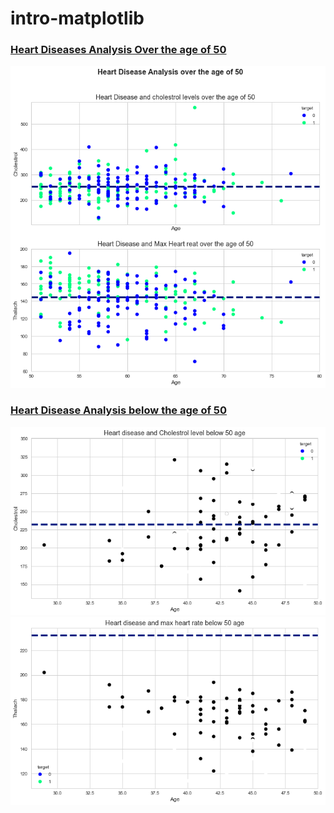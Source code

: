 # intro-matplotlib
### [Heart Diseases Analysis Over the age of 50](https://github.com/codebyrazakhan/intro-matplotlib/blob/main/heartdiesease.png)
<img src = "https://github.com/codebyrazakhan/intro-matplotlib/blob/main/heartdiesease.png" />

### [Heart Disease Analysis below the age of 50](https://github.com/codebyrazakhan/intro-matplotlib/blob/main/below_50.png)
<img src = "https://github.com/codebyrazakhan/intro-matplotlib/blob/main/below_50.png" />
<img src = "https://github.com/codebyrazakhan/intro-matplotlib/blob/main/max_below_50.png" />
